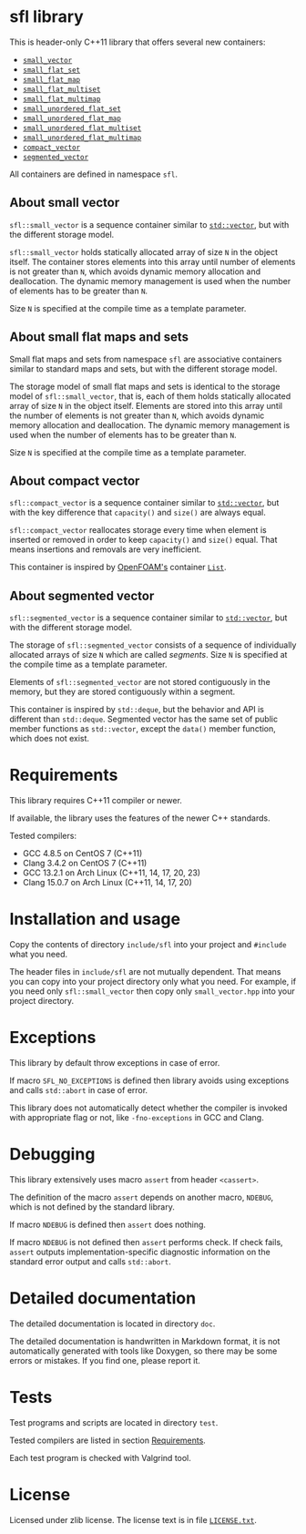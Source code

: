 # sfl library

This is header-only C++11 library that offers several new containers:

  * [`small_vector`](doc/small_vector.md)
  * [`small_flat_set`](doc/small_flat_set.md)
  * [`small_flat_map`](doc/small_flat_map.md)
  * [`small_flat_multiset`](doc/small_flat_multiset.md)
  * [`small_flat_multimap`](doc/small_flat_multimap.md)
  * [`small_unordered_flat_set`](doc/small_unordered_flat_set.md)
  * [`small_unordered_flat_map`](doc/small_unordered_flat_map.md)
  * [`small_unordered_flat_multiset`](doc/small_unordered_flat_multiset.md)
  * [`small_unordered_flat_multimap`](doc/small_unordered_flat_multimap.md)
  * [`compact_vector`](doc/compact_vector.md)
  * [`segmented_vector`](doc/segmented_vector.md)

All containers are defined in namespace `sfl`.



## About small vector

`sfl::small_vector` is a sequence container similar to [`std::vector`](https://en.cppreference.com/w/cpp/container/vector), but with the different storage model.

`sfl::small_vector` holds statically allocated array of size `N` in the object itself. The container stores elements into this array until number of elements is not greater than `N`, which avoids dynamic memory allocation and deallocation. The dynamic memory management is used when the number of elements has to be greater than `N`.

Size `N` is specified at the compile time as a template parameter.



## About small flat maps and sets

Small flat maps and sets from namespace `sfl` are associative containers similar to standard maps and sets, but with the different storage model.

The storage model of small flat maps and sets is identical to the storage model of `sfl::small_vector`, that is, each of them holds statically allocated array of size `N` in the object itself. Elements are stored into this array until the number of elements is not greater than `N`, which avoids dynamic memory allocation and deallocation. The dynamic memory management is used when the number of elements has to be greater than `N`.

Size `N` is specified at the compile time as a template parameter.



## About compact vector

`sfl::compact_vector` is a sequence container similar to [`std::vector`](https://en.cppreference.com/w/cpp/container/vector), but with the key difference that `capacity()` and `size()` are always equal.

`sfl::compact_vector` reallocates storage every time when element is inserted or removed in order to keep `capacity()` and `size()` equal. That means insertions and removals are very inefficient.

This container is inspired by [OpenFOAM's](https://openfoam.org/) container [`List`](https://github.com/OpenFOAM/OpenFOAM-dev/blob/master/src/OpenFOAM/containers/Lists/List/List.H).



## About segmented vector

`sfl::segmented_vector` is a sequence container similar to [`std::vector`](https://en.cppreference.com/w/cpp/container/vector), but with the different storage model.

The storage of `sfl::segmented_vector` consists of a sequence of individually allocated arrays of size `N` which are called *segments*. Size `N` is specified at the compile time as a template parameter.

Elements of `sfl::segmented_vector` are not stored contiguously in the memory, but they are stored contiguously within a segment.

This container is inspired by `std::deque`, but the behavior and API is different than `std::deque`. Segmented vector has the same set of public member functions as `std::vector`, except the `data()` member function, which does not exist.



# Requirements

This library requires C++11 compiler or newer.

If available, the library uses the features of the newer C++ standards.

Tested compilers:
* GCC 4.8.5 on CentOS 7 (C++11)
* Clang 3.4.2 on CentOS 7 (C++11)
* GCC 13.2.1 on Arch Linux (C++11, 14, 17, 20, 23)
* Clang 15.0.7 on Arch Linux (C++11, 14, 17, 20)



# Installation and usage

Copy the contents of directory `include/sfl` into your project and `#include` what you need.

The header files in `include/sfl` are not mutually dependent. That means you can copy into your project directory only what you need. For example, if you need only `sfl::small_vector` then copy only `small_vector.hpp` into your project directory.



# Exceptions

This library by default throw exceptions in case of error.

If macro `SFL_NO_EXCEPTIONS` is defined then library avoids using exceptions and calls `std::abort` in case of error.

This library does not automatically detect whether the compiler is invoked with appropriate flag or not, like `-fno-exceptions` in GCC and Clang.



# Debugging

This library extensively uses macro `assert` from header `<cassert>`.

The definition of the macro `assert` depends on another macro, `NDEBUG`, which is not defined by the standard library.

If macro `NDEBUG` is defined then `assert` does nothing.

If macro `NDEBUG` is not defined then `assert` performs check. If check fails, `assert` outputs implementation-specific diagnostic information on the standard error output and calls `std::abort`.



# Detailed documentation

The detailed documentation is located in directory `doc`.

The detailed documentation is handwritten in Markdown format, it is not automatically generated with tools like Doxygen, so there may be some errors or mistakes. If you find one, please report it.



# Tests

Test programs and scripts are located in directory `test`.

Tested compilers are listed in section [Requirements](#requirements).

Each test program is checked with Valgrind tool.



# License

Licensed under zlib license. The license text is in file [`LICENSE.txt`](LICENSE.txt).
